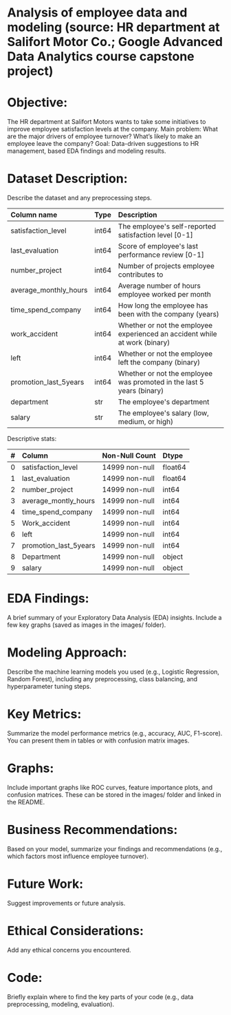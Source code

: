 # Analysis of employee data and modeling (source: HR department at Salifort Motor Co.; Google Advanced Data Analytics course capstone project)

# Objective:
The HR department at Salifort Motors wants to take some initiatives to improve employee satisfaction levels at the company. 
Main problem: What are the major drivers of employee turnover? What’s likely to make an employee leave the company?
Goal: Data-driven suggestions to HR management, based EDA findings and modeling results.

# Dataset Description:
Describe the dataset and any preprocessing steps.

| Column name | Type | Description |
|:------------|:-----|:------------|
| satisfaction_level | int64 | The employee's self-reported satisfaction level [0-1] |
| last_evaluation | int64 | Score of employee's last performance review [0-1] |
| number_project | int64 | Number of projects employee contributes to |
| average_monthly_hours | int64 | Average number of hours employee worked per month |
| time_spend_company | int64 | How long the employee has been with the company (years) |
| work_accident | int64 | Whether or not the employee experienced an accident while at work (binary) |
| left | int64 | Whether or not the employee left the company (binary) |
| promotion_last_5years | int64 | Whether or not the employee was promoted in the last 5 years (binary) |
| department | str | The employee's department |
| salary | str | The employee's salary (low, medium, or high) |

Descriptive stats:

| #  | Column                 | Non-Null Count | Dtype  |
|:--|:----------------------|:---------------|:-------|
| 0  | satisfaction_level     | 14999 non-null | float64|
| 1  | last_evaluation        | 14999 non-null | float64|
| 2  | number_project         | 14999 non-null | int64  |
| 3  | average_montly_hours   | 14999 non-null | int64  |
| 4  | time_spend_company     | 14999 non-null | int64  |
| 5  | Work_accident          | 14999 non-null | int64  |
| 6  | left                   | 14999 non-null | int64  |
| 7  | promotion_last_5years  | 14999 non-null | int64  |
| 8  | Department             | 14999 non-null | object |
| 9  | salary                 | 14999 non-null | object |

# EDA Findings:
A brief summary of your Exploratory Data Analysis (EDA) insights. Include a few key graphs (saved as images in the images/ folder).
# Modeling Approach:
Describe the machine learning models you used (e.g., Logistic Regression, Random Forest), including any preprocessing, class balancing, and hyperparameter tuning steps.
# Key Metrics:
Summarize the model performance metrics (e.g., accuracy, AUC, F1-score). You can present them in tables or with confusion matrix images.
# Graphs:
Include important graphs like ROC curves, feature importance plots, and confusion matrices. These can be stored in the images/ folder and linked in the README.
# Business Recommendations:
Based on your model, summarize your findings and recommendations (e.g., which factors most influence employee turnover).
# Future Work:
Suggest improvements or future analysis.
# Ethical Considerations:
Add any ethical concerns you encountered.
# Code:
Briefly explain where to find the key parts of your code (e.g., data preprocessing, modeling, evaluation).
